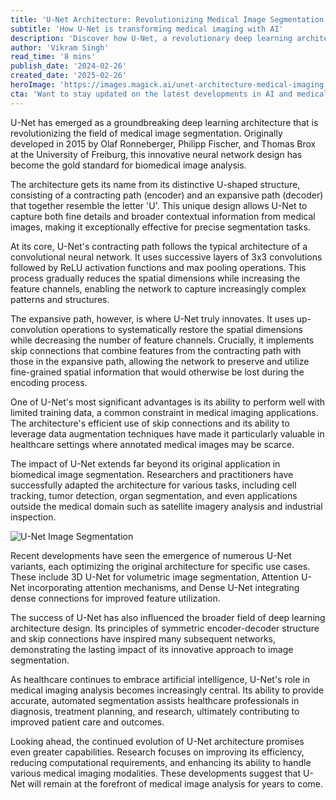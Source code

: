 ```yaml
---
title: 'U-Net Architecture: Revolutionizing Medical Image Segmentation Through Deep Learning'
subtitle: 'How U-Net is transforming medical imaging with AI'
description: 'Discover how U-Net, a revolutionary deep learning architecture, is transforming medical image segmentation. Learn about its unique design, applications in healthcare, and impact on AI-driven medical analysis. This comprehensive overview explores the technical innovation behind U-Net and its crucial role in advancing medical imaging technology.'
author: 'Vikram Singh'
read_time: '8 mins'
publish_date: '2024-02-26'
created_date: '2025-02-26'
heroImage: 'https://images.magick.ai/unet-architecture-medical-imaging.jpg'
cta: 'Want to stay updated on the latest developments in AI and medical imaging? Follow us on LinkedIn for expert insights and breaking news in healthcare technology!'
---
```


U-Net has emerged as a groundbreaking deep learning architecture that is revolutionizing the field of medical image segmentation. Originally developed in 2015 by Olaf Ronneberger, Philipp Fischer, and Thomas Brox at the University of Freiburg, this innovative neural network design has become the gold standard for biomedical image analysis.

The architecture gets its name from its distinctive U-shaped structure, consisting of a contracting path (encoder) and an expansive path (decoder) that together resemble the letter 'U'. This unique design allows U-Net to capture both fine details and broader contextual information from medical images, making it exceptionally effective for precise segmentation tasks.

At its core, U-Net's contracting path follows the typical architecture of a convolutional neural network. It uses successive layers of 3x3 convolutions followed by ReLU activation functions and max pooling operations. This process gradually reduces the spatial dimensions while increasing the feature channels, enabling the network to capture increasingly complex patterns and structures.

The expansive path, however, is where U-Net truly innovates. It uses up-convolution operations to systematically restore the spatial dimensions while decreasing the number of feature channels. Crucially, it implements skip connections that combine features from the contracting path with those in the expansive path, allowing the network to preserve and utilize fine-grained spatial information that would otherwise be lost during the encoding process.

One of U-Net's most significant advantages is its ability to perform well with limited training data, a common constraint in medical imaging applications. The architecture's efficient use of skip connections and its ability to leverage data augmentation techniques have made it particularly valuable in healthcare settings where annotated medical images may be scarce.

The impact of U-Net extends far beyond its original application in biomedical image segmentation. Researchers and practitioners have successfully adapted the architecture for various tasks, including cell tracking, tumor detection, organ segmentation, and even applications outside the medical domain such as satellite imagery analysis and industrial inspection.

![U-Net Image Segmentation](https://i.magick.ai/PIXE/1738406181100_magick_img.webp)

Recent developments have seen the emergence of numerous U-Net variants, each optimizing the original architecture for specific use cases. These include 3D U-Net for volumetric image segmentation, Attention U-Net incorporating attention mechanisms, and Dense U-Net integrating dense connections for improved feature utilization.

The success of U-Net has also influenced the broader field of deep learning architecture design. Its principles of symmetric encoder-decoder structure and skip connections have inspired many subsequent networks, demonstrating the lasting impact of its innovative approach to image segmentation.

As healthcare continues to embrace artificial intelligence, U-Net's role in medical imaging analysis becomes increasingly central. Its ability to provide accurate, automated segmentation assists healthcare professionals in diagnosis, treatment planning, and research, ultimately contributing to improved patient care and outcomes.

Looking ahead, the continued evolution of U-Net architecture promises even greater capabilities. Research focuses on improving its efficiency, reducing computational requirements, and enhancing its ability to handle various medical imaging modalities. These developments suggest that U-Net will remain at the forefront of medical image analysis for years to come.